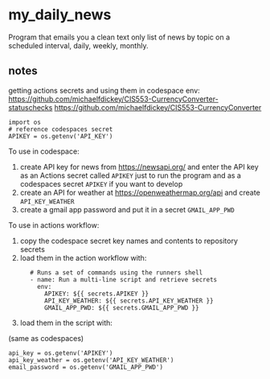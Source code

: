 # my_daily_news

Program that emails you a clean text only list of news by topic on a scheduled interval, daily, weekly, monthly. 

## notes

getting actions secrets and using them in codespace env:
https://github.com/michaelfdickey/CIS553-CurrencyConverter-statuschecks
https://github.com/michaelfdickey/CIS553-CurrencyConverter

```
import os
# reference codespaces secret
APIKEY = os.getenv('API_KEY')
```

To use in codespace:

1) create API key for news from https://newsapi.org/ and enter the API key as an Actions secret called `APIKEY` just to run the program and as a codespaces secret `APIKEY` if you want to develop
2) create an API for weather at https://openweathermap.org/api and create `API_KEY_WEATHER`
3) create a gmail app password and put it in a secret `GMAIL_APP_PWD`

To use in actions workflow:

1) copy the codespace secret key names and contents to repository secrets
2) load them in the action workflow with:

```
      # Runs a set of commands using the runners shell
      - name: Run a multi-line script and retrieve secrets
        env:
          APIKEY: ${{ secrets.APIKEY }}
          API_KEY_WEATHER: ${{ secrets.API_KEY_WEATHER }}
          GMAIL_APP_PWD: ${{ secrets.GMAIL_APP_PWD }}
```

3) load them in the script with:

(same as codespaces)

```
api_key = os.getenv('APIKEY')
api_key_weather = os.getenv('API_KEY_WEATHER')
email_password = os.getenv('GMAIL_APP_PWD')
```
